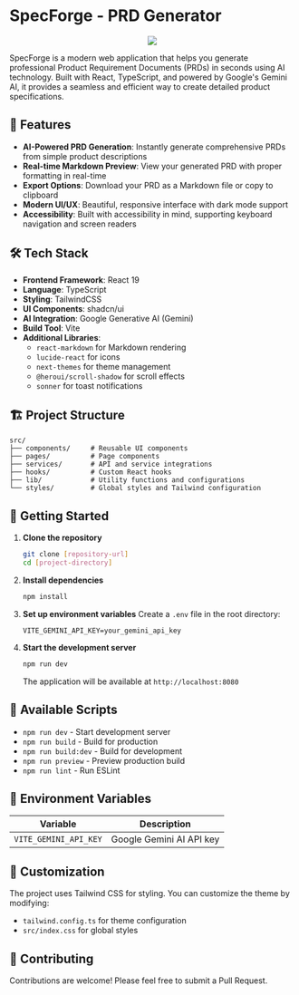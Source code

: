 # SpecForge - PRD Generator

<div align="center">
  <img src="https://iili.io/2yZBUJ4.png">
</div>

SpecForge is a modern web application that helps you generate professional Product Requirement Documents (PRDs) in seconds using AI technology. Built with React, TypeScript, and powered by Google's Gemini AI, it provides a seamless and efficient way to create detailed product specifications.

## 🚀 Features

- **AI-Powered PRD Generation**: Instantly generate comprehensive PRDs from simple product descriptions
- **Real-time Markdown Preview**: View your generated PRD with proper formatting in real-time
- **Export Options**: Download your PRD as a Markdown file or copy to clipboard
- **Modern UI/UX**: Beautiful, responsive interface with dark mode support
- **Accessibility**: Built with accessibility in mind, supporting keyboard navigation and screen readers

## 🛠️ Tech Stack

- **Frontend Framework**: React 19
- **Language**: TypeScript
- **Styling**: TailwindCSS
- **UI Components**: shadcn/ui
- **AI Integration**: Google Generative AI (Gemini)
- **Build Tool**: Vite
- **Additional Libraries**:
  - `react-markdown` for Markdown rendering
  - `lucide-react` for icons
  - `next-themes` for theme management
  - `@heroui/scroll-shadow` for scroll effects
  - `sonner` for toast notifications

## 🏗️ Project Structure

```
src/
├── components/     # Reusable UI components
├── pages/          # Page components
├── services/       # API and service integrations
├── hooks/          # Custom React hooks
├── lib/            # Utility functions and configurations
└── styles/         # Global styles and Tailwind configuration
```

## 🚦 Getting Started

1. **Clone the repository**

   ```bash
   git clone [repository-url]
   cd [project-directory]
   ```

2. **Install dependencies**

   ```bash
   npm install
   ```

3. **Set up environment variables**
   Create a `.env` file in the root directory:

   ```env
   VITE_GEMINI_API_KEY=your_gemini_api_key
   ```

4. **Start the development server**
   ```bash
   npm run dev
   ```
   The application will be available at `http://localhost:8080`

## 📝 Available Scripts

- `npm run dev` - Start development server
- `npm run build` - Build for production
- `npm run build:dev` - Build for development
- `npm run preview` - Preview production build
- `npm run lint` - Run ESLint

## 🔑 Environment Variables

| Variable              | Description              |
| --------------------- | ------------------------ |
| `VITE_GEMINI_API_KEY` | Google Gemini AI API key |

## 🎨 Customization

The project uses Tailwind CSS for styling. You can customize the theme by modifying:

- `tailwind.config.ts` for theme configuration
- `src/index.css` for global styles

## 🤝 Contributing

Contributions are welcome! Please feel free to submit a Pull Request.
